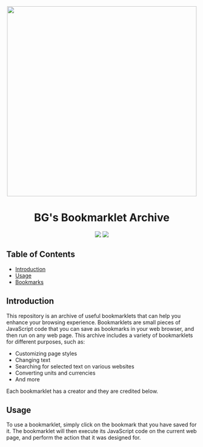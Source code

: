 <div align="center">
  <img src="https://cdn.discordapp.com/attachments/1015037283004583998/1102224537153716364/image.png" width="500">
  <h1>BG's Bookmarklet Archive</h1>
</div>

<p align="center">
  <img src="https://img.shields.io/badge/version-1.0.0-black.svg?style=flat-square">
  <img src="https://img.shields.io/badge/license-MIT-black.svg?style=flat-square">
</p>

## Table of Contents

- [Introduction](#introduction)
- [Usage](#usage)
- [Bookmarks](#bookmarks)

## Introduction

This repository is an archive of useful bookmarklets that can help you enhance your browsing experience. Bookmarklets are small pieces of JavaScript code that you can save as bookmarks in your web browser, and then run on any web page. This archive includes a variety of bookmarklets for different purposes, such as:

- Customizing page styles
- Changing text
- Searching for selected text on various websites
- Converting units and currencies
- And more

Each bookmarklet has a creator and they are credited below.

## Usage

To use a bookmarklet, simply click on the bookmark that you have saved for it. The bookmarklet will then execute its JavaScript code on the current web page, and perform the action that it was designed for.

